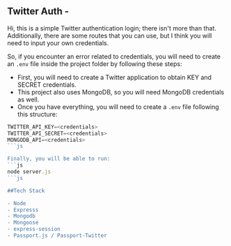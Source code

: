 ## Twitter Auth -

Hi, this is a simple Twitter authentication login; there isn't more than that. Additionally, there are some routes that you can use, but I think you will need to input your own credentials.

So, if you encounter an error related to credentials, you will need to create an `.env` file inside the project folder by following these steps:

- First, you will need to create a Twitter application to obtain KEY and SECRET credentials.
- This project also uses MongoDB, so you will need MongoDB credentials as well.
- Once you have everything, you will need to create a `.env` file following this structure:

````js
TWITTER_API_KEY=<credentials>
TWITTER_API_SECRET=<credentials>
MONGODB_API=<credentials>
```js

Finally, you will be able to run:
```js
node server.js
```js

##Tech Stack

- Node
- Expresss
- Mongodb
- Mongoose
- express-session
- Passport.js / Passport-Twitter
````
